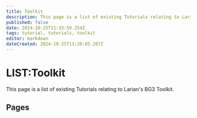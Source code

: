 ```yaml
---
title: Toolkit
description: This page is a list of existing Tutorials relating to Larian's Baldur's Gate 3 Toolkit
published: false
date: 2024-10-25T11:33:59.254Z
tags: tutorial, tutorials, toolkit
editor: markdown
dateCreated: 2024-10-25T11:20:05.267Z
---
```


# LIST:Toolkit
This page is a list of existing Tutorials relating to Larian's BG3 Toolkit.

## Pages
<!-- 

- [Display Name](virtual folder path)

{.links-list} 

-->
